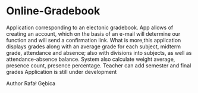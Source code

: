 # Online-Gradebook

Application corresponding to an electonic gradebook. App allows
of creating an account, which on the basis of an e-mail will
determine our function and will send a confirmation link. What is
more,this application displays grades along with an average grade
for each subject, midterm grade, attendance and absence; also with
divisions into subjects, as well as attendance-absence balance.
System also calculate weight average, presence count, presence percentage.
Teacher can add semester and final grades
Application is still under development

Author
Rafał Gębica
